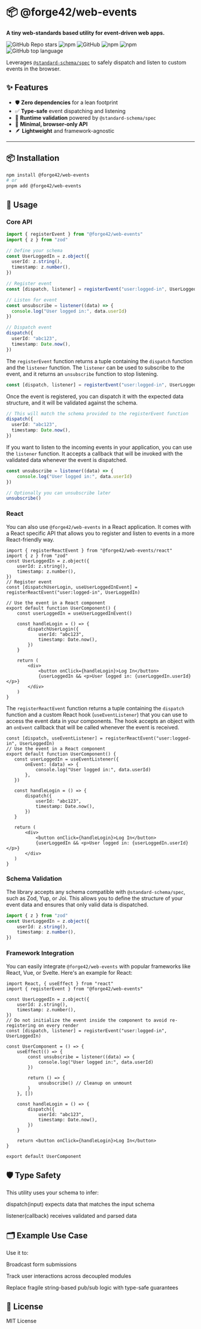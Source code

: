 

# 📦 @forge42/web-events

**A tiny web-standards based utility for event-driven web apps.**

![GitHub Repo stars](https://img.shields.io/github/stars/forge-42/web-events?style=social)
![npm](https://img.shields.io/npm/v/web-events?style=plastic)
![GitHub](https://img.shields.io/github/license/forge-42/web-events?style=plastic)
![npm](https://img.shields.io/npm/dy/web-events?style=plastic)
![npm](https://img.shields.io/npm/dw/web-events?style=plastic)
![GitHub top language](https://img.shields.io/github/languages/top/forge-42/web-events?style=plastic)


Leverages [`@standard-schema/spec`](https://www.npmjs.com/package/@standard-schema/spec) to safely dispatch and listen to custom events in the browser.


## ✨ Features
- 🛡️ **Zero dependencies** for a lean footprint
- ✅ **Type-safe** event dispatching and listening
- 🔎 **Runtime validation** powered by `@standard-schema/spec`
- 🧪 **Minimal, browser-only API**
- 🪶 **Lightweight** and framework-agnostic

---

## 📦 Installation

```bash
npm install @forge42/web-events
# or
pnpm add @forge42/web-events
```

## 📖 Usage

### Core API

```ts
import { registerEvent } from "@forge42/web-events"
import { z } from "zod"

// Define your schema
const UserLoggedIn = z.object({
  userId: z.string(),
  timestamp: z.number(),
})

// Register event
const [dispatch, listener] = registerEvent("user:logged-in", UserLoggedIn)

// Listen for event
const unsubscribe = listener((data) => {
  console.log("User logged in:", data.userId)
})

// Dispatch event
dispatch({
  userId: "abc123",
  timestamp: Date.now(),
})
```

The `registerEvent` function returns a tuple containing the `dispatch` function and the `listener` function. The `listener` can be used to subscribe to the event, and it returns an `unsubscribe` function to stop listening.
```ts
const [dispatch, listener] = registerEvent("user:logged-in", UserLoggedIn)
```

Once the event is registered, you can dispatch it with the expected data structure, and it will be validated against the schema.

```ts
// This will match the schema provided to the registerEvent function
dispatch({
  userId: "abc123",
  timestamp: Date.now(),
})
```

If you want to listen to the incoming events in your application, you can use the `listener` function. It accepts a callback that will be invoked with the validated data whenever the event is dispatched.

```ts
const unsubscribe = listener((data) => {
	console.log("User logged in:", data.userId)
})

// Optionally you can unsubscribe later
unsubscribe()
```

### React

You can also use `@forge42/web-events` in a React application. It comes with a React specific API that allows you to register and listen to events in a more React-friendly way.

```tsx
import { registerReactEvent } from "@forge42/web-events/react"
import { z } from "zod"
const UserLoggedIn = z.object({
	userId: z.string(),
	timestamp: z.number(),
})
// Register event
const [dispatchUserLogin, useUserLoggedInEvent] = registerReactEvent("user:logged-in", UserLoggedIn)

// Use the event in a React component
export default function UserComponent() {
	const userLoggedIn = useUserLoggedInEvent()

	const handleLogin = () => {
		dispatchUserLogin({
			userId: "abc123",
			timestamp: Date.now(),
		})
	}

	return (
		<div>
			<button onClick={handleLogin}>Log In</button>
			{userLoggedIn && <p>User logged in: {userLoggedIn.userId}</p>}
		</div>
	)
}

```

The `registerReactEvent` function returns a tuple containing the `dispatch` function and a custom React hook (`useEventListener`) that you can use to access the event data in your components. The hook accepts
an object with an `onEvent` callback that will be called whenever the event is received.

 ```tsx
const [dispatch, useEventListener] = registerReactEvent("user:logged-in", UserLoggedIn)
// Use the event in a React component
export default function UserComponent() {
	const userLoggedIn = useEventListener({
		onEvent: (data) => {
			console.log("User logged in:", data.userId)
		},
	})

	const handleLogin = () => {
		dispatch({
			userId: "abc123",
			timestamp: Date.now(),
		})
	}

	return (
		<div>
			<button onClick={handleLogin}>Log In</button>
			{userLoggedIn && <p>User logged in: {userLoggedIn.userId}</p>}
		</div>
	)
}
```


### Schema Validation

The library accepts any schema compatible with `@standard-schema/spec`, such as Zod, Yup, or Joi. This allows you to define the structure of your event data and ensures that only valid data is dispatched.
```ts
import { z } from "zod"
const UserLoggedIn = z.object({
	userId: z.string(),
	timestamp: z.number(),
})
```


### Framework Integration
You can easily integrate `@forge42/web-events` with popular frameworks like React, Vue, or Svelte. Here's an example for React:

```tsx
import React, { useEffect } from "react"
import { registerEvent } from "@forge42/web-events"

const UserLoggedIn = z.object({
	userId: z.string(),
	timestamp: z.number(),
})
// Do not initialize the event inside the component to avoid re-registering on every render
const [dispatch, listener] = registerEvent("user:logged-in", UserLoggedIn)

const UserComponent = () => {
	useEffect(() => {
		const unsubscribe = listener((data) => {
			console.log("User logged in:", data.userId)
		})

		return () => {
			unsubscribe() // Cleanup on unmount
		}
	}, [])

	const handleLogin = () => {
		dispatch({
			userId: "abc123",
			timestamp: Date.now(),
		})
	}

	return <button onClick={handleLogin}>Log In</button>
}

export default UserComponent
```

## 🛡️ Type Safety

This utility uses your schema to infer:

dispatch(input) expects data that matches the input schema

listener(callback) receives validated and parsed data

## 🗂️ Example Use Case

Use it to:

Broadcast form submissions

Track user interactions across decoupled modules

Replace fragile string-based pub/sub logic with type-safe guarantees

## 📄 License

MIT License